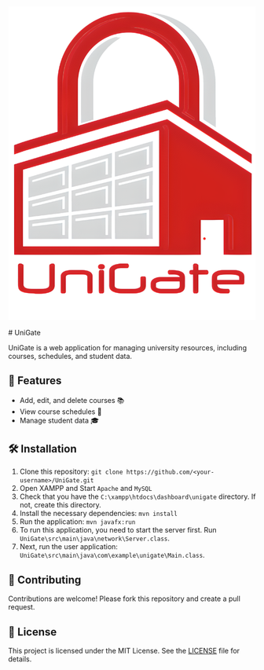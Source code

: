 <p align="center">
  <img src="src/main/resources/com/example/unigate/logo.png" alt="Logo">
</p>
# UniGate

UniGate is a web application for managing university resources, including courses, schedules, and student data.

## 🚀 Features

- Add, edit, and delete courses 📚
- View course schedules 📅
- Manage student data 🎓

## 🛠️ Installation

1. Clone this repository: `git clone https://github.com/<your-username>/UniGate.git`
2. Open XAMPP and Start `Apache` and `MySQL`
3. Check that you have the `C:\xampp\htdocs\dashboard\unigate` directory. If not, create this directory.
4. Install the necessary dependencies: `mvn install`
5. Run the application: `mvn javafx:run`
6. To run this application, you need to start the server first. Run `UniGate\src\main\java\network\Server.class`.
7. Next, run the user application: `UniGate\src\main\java\com\example\unigate\Main.class`.

## 🤝 Contributing

Contributions are welcome! Please fork this repository and create a pull request.

## 📝 License

This project is licensed under the MIT License. See the [LICENSE](LICENSE) file for details.
